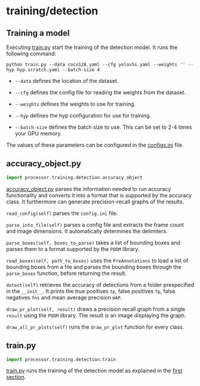 # training/detection

## Training a model

Executing [train.py](train.py) start the training of the detection model. It runs the following command:
```
python train.py --data coco128.yaml --cfg yolov5s.yaml --weights '' --hyp hyp.scratch.yaml --batch-size 4
```

- ```--data``` defines the location of the dataset.

- ```--cfg``` defines the config file for reading the weights from the dataset.

- ```--weights``` defines the weights to use for training.

- ```--hyp``` defines the hyp configuration for use for training.

- ```--batch-size``` defines the batch size to use. This can be set to 2-4 times your GPU memory.

The values of these parameters can be configured in the [configs.ini](../../../configs.ini) file.

## accuracy_object.py

```python
import processor.training.detection.accuracy_object
```

[accuracy_object.py](accuracy_object.py) parses the information needed to run accuracy functionality and converts it
into a format that is supported by the accuracy class.
It furthermore can generate precision-recall graphs of the results.

`read_config(self)` parses the `config.ini` file.

`parse_into_file(self)` parses a config file and extracts the frame count and image dimensions.
It automatically determines the delimiters.

`parse_boxes(self, boxes_to_parse)` takes a list of bounding boxes and parses them to a format supported
by the `PODM` library.

`read_boxes(self, path_to_boxes)` uses the `PreAnnotations` to load a list of bounding boxes from a file
and parses the bounding boxes through the `parse_boxes` function, before returning the result.

`detect(self)` retrieves the accuracy of detections from a folder prespecified in the `__init__`.
It prints the true positives `tp`, false positives `fp`, false negatives `fns` and mean average precision `mAP`.

`draw_pr_plot(self, result)` draws a precision recall graph from a single `result` using the `PODM` library.
The result is an image displaying the graph.

`draw_all_pr_plots(self)` runs the `draw_pr_plot` function for every class.

## train.py

```python
import processor.training.detection.train
```

[train.py](train.py) runs the training of the detection model as explained in the
[first section](#training-a-model).

